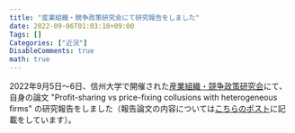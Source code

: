 ```yaml
---
title: "産業組織・競争政策研究会にて研究報告をしました"
date: 2022-09-06T01:03:18+09:00
Tags: []
Categories: ["近況"]
DisableComments: true
math: true
---
```


2022年9月5日〜6日、信州大学で開催された[産業組織・競争政策研究会](http://norick.sakura.ne.jp/iocp/iocp.html)にて、自身の論文 "Profit-sharing vs price-fixing collusions with heterogeneous firms" の研究報告をしました（報告論文の内容については[こちらのポスト](https://httrksk.github.io/jp/post/20211125/)に記載をしています）。
